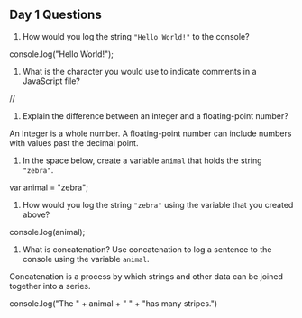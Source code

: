 ## Day 1 Questions

1. How would you log the string `"Hello World!"` to the console?

console.log("Hello World!");

1. What is the character you would use to indicate comments in a JavaScript file?

//

1. Explain the difference between an integer and a floating-point number?

An Integer is a whole number. A floating-point number can include numbers with values past the decimal point.

1. In the space below, create a variable `animal` that holds the string `"zebra"`.

var animal = "zebra";

1. How would you log the string `"zebra"` using the variable that you created above?

console.log(animal);

1. What is concatenation? Use concatenation to log a sentence to the console using the variable `animal`.

Concatenation is a process by which strings and other data can be joined together into a series.

console.log("The " + animal + " " + "has many stripes.")
